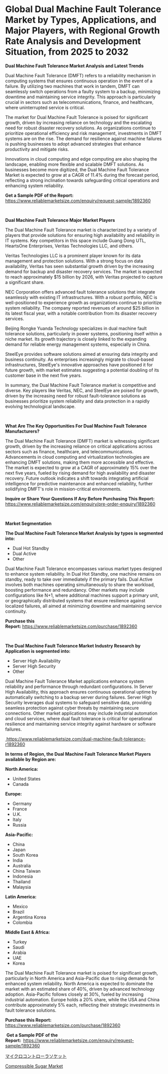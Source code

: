 <p><h1>Global Dual Machine Fault Tolerance Market by Types, Applications, and Major Players, with Regional Growth Rate Analysis and Development Situation, from 2025 to 2032</h1></p><p><strong>Dual Machine Fault Tolerance Market Analysis and Latest Trends</strong></p>
<p><p>Dual Machine Fault Tolerance (DMFT) refers to a reliability mechanism in computing systems that ensures continuous operation in the event of a failure. By utilizing two machines that work in tandem, DMFT can seamlessly switch operations from a faulty system to a backup, minimizing downtime and maintaining service integrity. This approach is particularly crucial in sectors such as telecommunications, finance, and healthcare, where uninterrupted service is critical.</p><p>The market for Dual Machine Fault Tolerance is poised for significant growth, driven by increasing reliance on technology and the escalating need for robust disaster recovery solutions. As organizations continue to prioritize operational efficiency and risk management, investments in DMFT systems are on the rise. The demand for resilience against machine failures is pushing businesses to adopt advanced strategies that enhance productivity and mitigate risks. </p><p>Innovations in cloud computing and edge computing are also shaping the landscape, enabling more flexible and scalable DMFT solutions. As businesses become more digitized, the Dual Machine Fault Tolerance Market is expected to grow at a CAGR of 11.4% during the forecast period, reflecting a strong inclination towards safeguarding critical operations and enhancing system reliability.</p></p>
<p><strong>Get a Sample PDF of the Report:&nbsp;</strong> <a href="https://www.reliablemarketsize.com/enquiry/request-sample/1892360?utm_campaign=1197&utm_medium=2&utm_source=Github&utm_content=ia&utm_term=14012025&utm_id=dual-machine-fault-tolerance">https://www.reliablemarketsize.com/enquiry/request-sample/1892360</a></p>
<p>&nbsp;</p>
<p><strong>Dual Machine Fault Tolerance Major Market Players</strong></p>
<p><p>The Dual Machine Fault Tolerance market is characterized by a variety of players that provide solutions for ensuring high availability and reliability in IT systems. Key competitors in this space include Guang Dong UTL, HeartsOne Enterprises, Veritas Technologies LLC, and others. </p><p>Veritas Technologies LLC is a prominent player known for its data management and protection solutions. With a strong focus on data availability, Veritas has seen substantial growth driven by the increasing demand for backup and disaster recovery services. The market is expected to reach approximately $15 billion by 2026, with Veritas projected to capture a significant share.</p><p>NEC Corporation offers advanced fault tolerance solutions that integrate seamlessly with existing IT infrastructures. With a robust portfolio, NEC is well-positioned to experience growth as organizations continue to prioritize system reliability. The company reported revenues of around $25 billion in its latest fiscal year, with a notable contribution from its disaster recovery services.</p><p>Beijing Rongke Yuanda Technology specializes in dual machine fault tolerance solutions, particularly in power systems, positioning itself within a niche market. Its growth trajectory is closely linked to the expanding demand for reliable energy management systems, especially in China.</p><p>SteelEye provides software solutions aimed at ensuring data integrity and business continuity. As enterprises increasingly migrate to cloud-based infrastructures, SteelEye's innovative approaches have positioned it for future growth, with market estimates suggesting a potential doubling of its customer base in the next five years.</p><p>In summary, the Dual Machine Fault Tolerance market is competitive and diverse. Key players like Veritas, NEC, and SteelEye are poised for growth, driven by the increasing need for robust fault-tolerance solutions as businesses prioritize system reliability and data protection in a rapidly evolving technological landscape.</p></p>
<p>&nbsp;</p>
<p><strong>What Are The Key Opportunities For Dual Machine Fault Tolerance Manufacturers?</strong></p>
<p><p>The Dual Machine Fault Tolerance (DMFT) market is witnessing significant growth, driven by the increasing reliance on critical applications across sectors such as finance, healthcare, and telecommunications. Advancements in cloud computing and virtualization technologies are enhancing DMFT solutions, making them more accessible and effective. The market is expected to grow at a CAGR of approximately 15% over the next five years, fueled by rising demand for high availability and disaster recovery. Future outlook indicates a shift towards integrating artificial intelligence for predictive maintenance and enhanced reliability, further solidifying DMFT's role in mission-critical environments.</p></p>
<p><strong>Inquire or Share Your Questions If Any Before Purchasing This Report:</strong> <a href="https://www.reliablemarketsize.com/enquiry/pre-order-enquiry/1892360?utm_campaign=1197&utm_medium=2&utm_source=Github&utm_content=ia&utm_term=14012025&utm_id=dual-machine-fault-tolerance">https://www.reliablemarketsize.com/enquiry/pre-order-enquiry/1892360</a></p>
<p>&nbsp;</p>
<p><strong>Market Segmentation</strong></p>
<p><strong>The Dual Machine Fault Tolerance Market Analysis by types is segmented into:</strong></p>
<p><ul><li>Dual Hot Standby</li><li>Dual Active</li><li>Other</li></ul></p>
<p><p>Dual Machine Fault Tolerance encompasses various market types designed to enhance system reliability. In Dual Hot Standby, one machine remains on standby, ready to take over immediately if the primary fails. Dual Active involves both machines operating simultaneously to share the workload, boosting performance and redundancy. Other markets may include configurations like N+1, where additional machines support a primary unit, or geographically distributed systems that ensure resilience against localized failures, all aimed at minimizing downtime and maintaining service continuity.</p></p>
<p><strong>Purchase this Report:&nbsp;</strong><a href="https://www.reliablemarketsize.com/purchase/1892360?utm_campaign=1197&utm_medium=2&utm_source=Github&utm_content=ia&utm_term=14012025&utm_id=dual-machine-fault-tolerance">https://www.reliablemarketsize.com/purchase/1892360</a></p>
<p>&nbsp;</p>
<p><strong>The Dual Machine Fault Tolerance Market Industry Research by Application is segmented into:</strong></p>
<p><ul><li>Server High Availability</li><li>Server High Security</li><li>Other</li></ul></p>
<p><p>Dual Machine Fault Tolerance Market applications enhance system reliability and performance through redundant configurations. In Server High Availability, this approach ensures continuous operational uptime by automatically switching to a backup server during failures. Server High Security leverages dual systems to safeguard sensitive data, providing seamless protection against cyber threats by maintaining secure connections. Other market applications may include industrial automation and cloud services, where dual fault tolerance is critical for operational resilience and maintaining service integrity against hardware or software failures.</p></p>
<p><a href="https://www.reliablemarketsize.com/dual-machine-fault-tolerance-r1892360?utm_campaign=1197&utm_medium=2&utm_source=Github&utm_content=ia&utm_term=14012025&utm_id=dual-machine-fault-tolerance">&nbsp;https://www.reliablemarketsize.com/dual-machine-fault-tolerance-r1892360</a></p>
<p><strong>In terms of Region, the Dual Machine Fault Tolerance Market Players available by Region are:</strong></p>
<p>
    <p> <strong> North America: </strong>
        <ul>
            <li>United States</li>
            <li>Canada</li>
        </ul>
        </p> 
    <p> <strong> Europe: </strong>
        <ul>
            <li>Germany</li>
            <li>France</li>
            <li>U.K.</li>
            <li>Italy</li>
            <li>Russia</li>
        </ul>
        </p> 
    <p> <strong> Asia-Pacific: </strong>
        <ul>
            <li>China</li>
            <li>Japan</li>
            <li>South Korea</li>
            <li>India</li>
            <li>Australia</li>
            <li>China Taiwan</li>
            <li>Indonesia</li>
            <li>Thailand</li>
            <li>Malaysia</li>
        </ul>
        </p> 
    <p> <strong> Latin America: </strong>
        <ul>
            <li>Mexico</li>
            <li>Brazil</li>
            <li>Argentina Korea</li>
            <li>Colombia</li>
        </ul>
        </p> 
    <p> <strong> Middle East & Africa: </strong>
        <ul>
            <li>Turkey</li>
            <li>Saudi</li>
            <li>Arabia</li>
            <li>UAE</li>
            <li>Korea</li>
        </ul>
    </p>
    </p>
<p><p>The Dual Machine Fault Tolerance market is poised for significant growth, particularly in North America and Asia-Pacific due to rising demands for enhanced system reliability. North America is expected to dominate the market with an estimated share of 40%, driven by advanced technology adoption. Asia-Pacific follows closely at 30%, fueled by increasing industrial automation. Europe holds a 20% share, while the USA and China contribute approximately 5% each, reflecting their strategic investments in fault tolerance solutions.</p></p>
<p><strong>Purchase this Report: </strong><a href="https://www.reliablemarketsize.com/purchase/1892360?utm_campaign=1197&utm_medium=2&utm_source=Github&utm_content=ia&utm_term=14012025&utm_id=dual-machine-fault-tolerance">https://www.reliablemarketsize.com/purchase/1892360</a></p>
<p>&nbsp;<strong>Get a Sample PDF of the Report:&nbsp;&nbsp;</strong><a href="https://www.reliablemarketsize.com/enquiry/request-sample/1892360?utm_campaign=1197&utm_medium=2&utm_source=Github&utm_content=ia&utm_term=14012025&utm_id=dual-machine-fault-tolerance">https://www.reliablemarketsize.com/enquiry/request-sample/1892360</a></p>
<p><strong></strong></p>
<p><p><a href="https://github.com/lababdou/Market-Research-Report-List-6/blob/main/140179930067.md?utm_campaign=1197&utm_medium=2&utm_source=Github&utm_content=ia&utm_term=14012025&utm_id=dual-machine-fault-tolerance">マイクロコントローラソケット</a></p><p><a href="https://github.com/prosalinda88/Market-Research-Report-List-7/blob/main/compressible-sugar-market.md?utm_campaign=1197&utm_medium=2&utm_source=Github&utm_content=ia&utm_term=14012025&utm_id=dual-machine-fault-tolerance">Compressible Sugar Market</a></p></p>